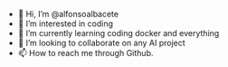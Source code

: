 - 👋 Hi, I’m @alfonsoalbacete
- 👀 I’m interested in coding
- 🌱 I’m currently learning coding docker and everything
- 💞️ I’m looking to collaborate on any AI project
- 📫 How to reach me through Github.

<!---
alfonsoalbacete/alfonsoalbacete is a ✨ special ✨ repository because its `README.md` (this file) appears on your GitHub profile.
You can click the Preview link to take a look at your changes.
--->
